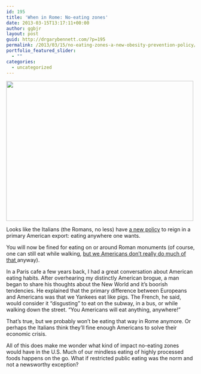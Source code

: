 ```yaml
---
id: 195
title: 'When in Rome: No-eating zones'
date: 2013-03-15T13:17:11+00:00
author: ggbjr
layout: post
guid: http://drgarybennett.com/?p=195
permalink: /2013/03/15/no-eating-zones-a-new-obesity-prevention-policy/
portfolio_featured_slider:
  - ""
categories:
  - uncategorized
---
```

<img class="alignnone" alt="" src="http://farm5.staticflickr.com/4068/4422058429_60272ae57e.jpg" width="500" height="375" />

Looks like the Italians (the Romans, no less) have [a new policy](http://www.telegraph.co.uk/travel/travelnews/9581090/Rome-tourists-face-500-fine-for-snacking.html) to reign in a primary American export: eating anywhere one wants.

You will now be fined for eating on or around Roman monuments (of course, one can still eat while walking, [but we Americans don&#8217;t really do much of that ](http://www.cdc.gov/physicalactivity/data/facts.html)anyway).

In a Paris cafe a few years back, I had a great conversation about American eating habits. After overhearing my distinctly American brogue, a man began to share his thoughts about the New World and it&#8217;s boorish tendencies. He explained that the primary difference between Europeans and Americans was that we Yankees eat like pigs. The French, he said, would consider it &#8220;disgusting&#8221; to eat on the subway, in a bus, or while walking down the street. &#8220;You Americans will eat anything, anywhere!&#8221; 

That&#8217;s true, but we probably won&#8217;t be eating that way in Rome anymore. Or perhaps the Italians think they&#8217;ll fine enough Americans to solve their economic crisis.

All of this does make me wonder what kind of impact no-eating zones would have in the U.S. Much of our mindless eating of highly processed foods happens on the go. What if restricted public eating was the norm and not a newsworthy exception?